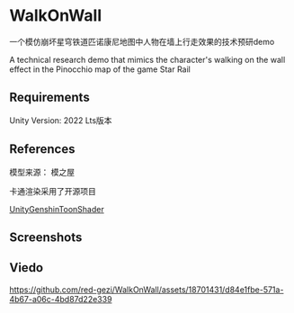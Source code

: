 # WalkOnWall
一个模仿崩坏星穹铁道匹诺康尼地图中人物在墙上行走效果的技术预研demo

A technical research demo that mimics the character's walking on the wall effect in the Pinocchio map of the game Star Rail

## Requirements

Unity Version: 2022 Lts版本


## References
模型来源：
模之屋

卡通渲染采用了开源项目

[UnityGenshinToonShader](https://github.com/kaze-mio/UnityGenshinToonShader)

## Screenshots

## Viedo
https://github.com/red-gezi/WalkOnWall/assets/18701431/d84e1fbe-571a-4b67-a06c-4bd87d22e339






